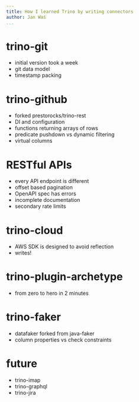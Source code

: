 ```yaml
---
title: How I learned Trino by writing connectors
author: Jan Waś
...
```


# trino-git

* initial version took a week
* git data model
* timestamp packing

# trino-github

* forked prestorocks/trino-rest
* DI and configuration
* functions returning arrays of rows
* predicate pushdown vs dynamic filtering
* virtual columns

# RESTful APIs

* every API endpoint is different
* offset based pagination
* OpenAPI spec has errors
* incomplete documentation
* secondary rate limits

# trino-cloud

* AWS SDK is designed to avoid reflection
* writes!

# trino-plugin-archetype

* from zero to hero in 2 minutes

# trino-faker

* datafaker forked from java-faker
* column properties vs check constraints

# future

* trino-imap
* trino-graphql
* trino-jira
